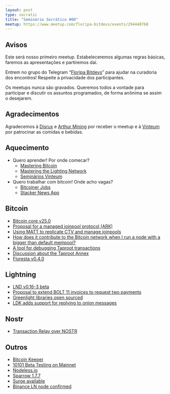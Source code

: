 ```yaml
---
layout: post
type: socratic
title: "Seminário Socrático #00"
meetup: https://www.meetup.com/floripa-bitdevs/events/294448768
---
```


## Avisos

Este será nosso primeiro meetup. Estabeleceremos algumas regras básicas,
faremos as apresentações e partiremos daí.

Entrem no grupo do Telegram “[Floripa Bitdevs](https://t.me/+NX48UXH0WVZiZTIx)” para ajudar na curadoria dos encontros!
Respeite a privacidade dos participantes.

Os meetups nunca são gravados. Queremos todos a vontade para participar e discutir os assuntos programados, de forma anônima se assim o desejarem.

## Agradecimentos

Agradecemos à [Disrux](https://disrux.com/) e [Arthur Mining](https://arthurmining.com/) por receber o meetup e à [Vinteum](https://vinteum.org/) por patrocinar as comidas e bebidas.

## Aquecimento

* Quero aprender! Por onde comecar?
    * [Mastering Bitcoin]()
    * [Mastering the Lighting Network]()
    * [Seminários Vinteum]()
* Quero trabalhar com bitcoin! Onde acho vagas?
    * [Bitcoiner Jobs]()
    * [Stacker News App]()

## Bitcoin

* [Bitcoin core v25.0](https://github.com/bitcoin/bitcoin/blob/master/doc/release-notes/release-notes-25.0.md)
* [Proposal for a managed joinpool protocol (ARK)](https://lists.linuxfoundation.org/pipermail/bitcoin-dev/2023-May/021694.html)
* [Using MATT to replicate CTV and manage joinpools](https://lists.linuxfoundation.org/pipermail/bitcoin-dev/2023-June/021730.html)
* [How does it contribute to the Bitcoin network when I run a node with a bigger than default mempool?](https://bitcoin.stackexchange.com/questions/118137/how-does-it-contribute-to-the-bitcoin-network-when-i-run-a-node-with-a-bigger-th)
* [A tool for debugging Taproot transactions](https://github.com/halseth/tapsim)
* [Discussion about the Taproot Annex](https://lists.linuxfoundation.org/pipermail/bitcoin-dev/2023-June/021731.html)
* [Floresta v0.4.0](https://www.nobsbitcoin.com/floresta-v0-4-0/)

## Lightning

* [LND v0.16-3 beta](https://github.com/lightningnetwork/lnd/releases/tag/v0.16.3-beta)
* [Proposal to extend BOLT 11 invoices to request two payments](https://lists.linuxfoundation.org/pipermail/lightning-dev/2023-June/003977.html)
* [Greenlight libraries open sourced](https://github.com/Blockstream/greenlight)
* [LDK adds support for replying to onion messages](https://github.com/lightningdevkit/rust-lightning/pull/2294)

## Nostr

* [Transaction Relay over NOSTR](https://lists.linuxfoundation.org/pipermail/bitcoin-dev/2023-May/021700.html)

## Outros

* [Bitcoin Keeper]()
* [10101 Beta Testing on Mainnet](https://www.nobsbitcoin.com/10101-v1-0-20/)
* [Nodeless.io](https://nodeless.io/)
* [Sparrow 1.7.7](https://www.nobsbitcoin.com/sparrow-v1-7-7/)
* [Surge available](https://www.nobsbitcoin.com/voltage-launches-surge/)
* [Binance LN node confirmed](https://www.nobsbitcoin.com/binance-confirms-its-lightning-node/)
